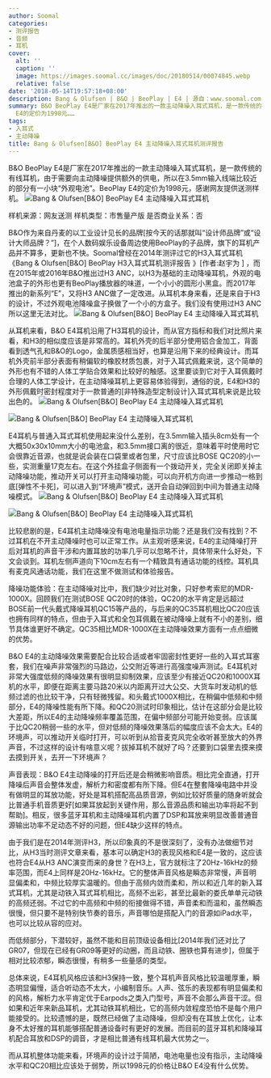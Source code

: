 ```yaml
---
author: Soomal
categories:
- 测评报告
- 音频
- 耳机
cover:
  alt: ''
  caption: ''
  image: https://images.soomal.cc/images/doc/20180514/00074845.webp
  relative: false
date: '2018-05-14T19:57:18+08:00'
description: Bang & Olufsen | B&O | BeoPlay | E4 | 源自：www.soomal.com | 版权：原创 |  平均/总评分：08.55/188
summary: B&O BeoPlay E4是厂家在2017年推出的一款主动降噪入耳式耳机，是一款传统的有线耳机，由于需要向主动降噪提供额外的供电，所以在3.5mm输入线端比较近的部分有一小块“外观电池”。BeoPlay
  E4的定价为1998元……
tags:
- 入耳式
- 主动降噪
title: Bang & Olufsen[B&O] BeoPlay E4 主动降噪入耳式耳机测评报告
---
```


B&O BeoPlay E4是厂家在2017年推出的一款主动降噪入耳式耳机，是一款传统的有线耳机，由于需要向主动降噪提供额外的供电，所以在3.5mm输入线端比较近的部分有一小块“外观电池”。BeoPlay E4的定价为1998元，感谢网友提供送测样机。
![Bang & Olufsen[B&O] BeoPlay E4 主动降噪入耳式耳机](https://images.soomal.cc/images/doc/20180506/00074672.webp)





样机来源：网友送测
样机类型：市售量产版
是否商业关系：否

B&O作为来自丹麦的以工业设计见长的品牌[按今天的话那就叫“设计师品牌”或“设计大师品牌？”]，在个人数码娱乐设备周边使用BeoPlay的子品牌，旗下的耳机产品并不算多，更新也不快。Soomal曾经在2014年测评过它的H3入耳式耳机《Bang & Olufsen[B&O] BeoPlay H3入耳式耳机测评报告 》[作者:赵宇为 ]
，而在2015年或2016年B&O推出过H3 ANC，以H3为基础的主动降噪耳机，外观的电池盒子的外形也更有BeoPlay播放器的味道，一个小小的圆形小黑盒。而2017年推出的新系列“E”，又将H3 ANC做了一定改进。从耳机本身来看，还是来自于H3的设计，不过外观电池降噪盒子换做了一个小的方盒子。我们没有使用过H3 ANC所以这里无法对比。
![Bang & Olufsen[B&O] BeoPlay E4 主动降噪入耳式耳机](https://images.soomal.cc/images/doc/20180506/00074675.webp)




从耳机来看，B&O E4耳机沿用了H3耳机的设计，而从官方指标和我们对比照片来看，和H3的相似度应该是非常高的。耳机外壳的后半部分使用铝合金加工，背面看到透气孔和B&O的Logo，金属质感相当好，也算是沿用下来的经典设计。而耳机外壳前半部分表面有稍偏软的橡胶材质包裹，对于入耳式佩戴来说，这个简单的外形也有不错的人体工学贴合效果和比较好的触感。这里要谈到它对于入耳佩戴时合理的人体工学设计，在主动降噪耳机上更容易体验得到，通俗的说，E4和H3的外形佩戴时密封程度对于一款普通的[非特殊造型定制设计]入耳式耳机来说是比较出色的。
![Bang & Olufsen[B&O] BeoPlay E4 主动降噪入耳式耳机](https://images.soomal.cc/images/doc/20180506/00074676_01.webp)




![Bang & Olufsen[B&O] BeoPlay E4 主动降噪入耳式耳机](https://images.soomal.cc/images/doc/20180506/00074677_01.webp)




E4耳机与普通入耳式耳机使用起来没什么差别，在3.5mm输入插头8cm处有一个大概50x30x10mm大小的电池盒，和3.5mm接口离的很近，意味着平时使用时它会很靠近音源，也就是说会装在口袋里或者包里，尺寸应该比BOSE QC20的小一些，实测重量17克左右。在这个外挂盒子侧面有一个拨动开关，完全关闭即关掉主动降噪功能，推动开关可以打开主动降噪功能，可以向开机方向进一步推动一格到底[弹性不卡死]，可以进入到“环境声”模式，送开会自动弹回到中间为普通主动降噪模式。
![Bang & Olufsen[B&O] BeoPlay E4 主动降噪入耳式耳机](https://images.soomal.cc/images/doc/20180506/00074679_01.webp)




![Bang & Olufsen[B&O] BeoPlay E4 主动降噪入耳式耳机](https://images.soomal.cc/images/doc/20180506/00074681_01.webp)




比较悲剧的是，E4耳机主动降噪没有电池电量指示功能？还是我们没有找到？不过耳机在不开主动降噪时也可以正常工作。从主观听感来说，E4的主动降噪打开后对耳机的声音干涉和内置耳放的功率几乎可以忽略不计，具体带来什么好处，下文会谈到。耳机左侧声道向下10cm左右有一个精致具有通话功能的线控。耳机具有麦克风通话功能，我们在这里不做测试和体验报告。

降噪功能体验：在主动降噪对比中，我们缺少对比对象，只好参考索尼的MDR-1000X。回顾我们在测试BOSE QC20时的体验，QC20的水平肯定是远超过BOSE前一代头戴式降噪耳机QC15等产品的，与后来的QC35耳机相比QC20应该也拥有同样的特点，但由于入耳式和全包耳佩戴在被动降噪上就有不小的差别，细节具体谁更好不确定。QC35相比MDR-1000X在主动降噪效果方面有一点点细微的优势。

B&O E4的主动降噪效果需要配合比较合适或者牢固密封性更好一些的入耳式耳塞套，我们在噪声非常强烈的马路边，公交附近等进行高强度噪声测试。E4耳机对非常大强度低频的降噪效果有很明显抑制效果，应该至少有接近QC20和1000X耳机的水平，即便在距离主要马路20米以内距离开过大公交、大货车时发动机的低频过滤的也比较干净，只有轻微残留。和头戴式1000X相比，在稍偏中低频和中频部分，E4的降噪性能有所下降。和QC20测试时印象相比，估计在这部分会是比较大差距，所以E4的主动降噪频率覆盖范围，在偏中频部分可能开始变弱。应该属于比QC20稍弱一些的水平，但对低频的降噪效果落后的幅度应该不会太大。E4的环境声，可以推动开关临时打开，可以听到从拾音麦克风完全收听甚至放大的外界声音，不过这样的设计有啥意义呢？拔掉耳机不就好了吗？还要到口袋里去摸来摸去摸到开关，去开一下环境声？

声音表现：B&O E4主动降噪的打开后还是会稍微影响音质。相比完全直通，打开降噪后声音会整体发虚，解析力和密度都有所下降。但E4在整套降噪电路中并没有做明显的耳放功能，好处是耳机搭配高品质音源，例如比较好质量的随身听就会比普通手机音质更好[如果耳放起到关键作用，那么音源品质和输出功率将起不到帮助]。相反，很多蓝牙耳机和主动降噪耳机内置了DSP和耳放来明显改善普通音源输出功率不足动态不好的问题，但E4缺少这样的特点。

由于我们是在2014年测评H3，所以印象真的不是很深刻了，没有办法做细节对比，从H3当时测评文章来看，基本可以确定H3的表现风格和E4是一致的，这应该也符合E4从H3 ANC演变而来的身世？在H3上，官方就标注了20Hz-16kHz的频率范围，而E4上同样是20Hz-16kHz。它的整体声音风格是瞬态非常慢，声音明显偏柔和，中频比较厚实温暖的。但由于高频内敛而柔和，所以和近几年的新入耳式耳机，尤其是动铁入耳式耳机相比，高频不出彩，甚至比最新的娄氏单单元动铁的高频还弱。不过它的中高频和中频的衔接做得不错，声音柔和而温和，虽然瞬态很慢，但只要不是特别快节奏的音乐，声音哪怕是搭配入门的音源如iPad水平，也可以比较从容的应对。

而低频部分，下潜较好，虽然不能和目前顶级设备相比[2014年我们还对比了GR07，但现在已经有GR09等更好的动圈，而且动铁、圈铁也算有进步]，但属于相对比较浓郁，瞬态很慢，有稍多一些量感的类型。

总体来说，E4耳机风格应该和H3保持一致，整个耳机声音风格比较温暖厚重，瞬态明显偏慢，适合听动态不太大，小编制音乐。人声、弦乐的表现都有明显偏柔和的风格，解析力水平肯定优于Earpods之类入门型号，声音不会那么声音干涩。但如果和近年来新品耳机，尤其动铁耳机相比，它的高频内敛程度恐怕不是每个用户能接受的。比较遗憾的是，既然已经做了主动降噪，但却没有在耳放上优化，让本身不太好推的耳机能够搭配普通设备时有更好的发展。而目前的蓝牙耳机和降噪耳机配合耳放和DSP的调音，才是相比普通有线耳机最大优势之一。

而从耳机整体功能来看，环境声的设计过于简陋，电池电量也没有指示，主动降噪水平和QC20相比应该处于弱势，所以1998元的价格让B&O E4没有什么优势。